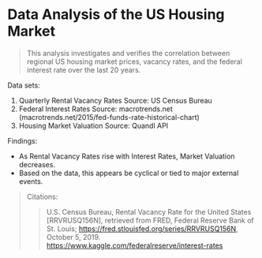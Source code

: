 # Data Analysis of the US Housing Market 
> This analysis investigates and verifies the correlation between regional US housing market prices, vacancy rates, and the federal interest rate over the last 20 years. 

Data sets:
1. Quarterly Rental Vacancy Rates 
   Source: US Census Bureau 
2. Federal Interest Rates 
   Source: macrotrends.net (macrotrends.net/2015/fed-funds-rate-historical-chart)
3. Housing Market Valuation
   Source: Quandl API 
   
Findings: 
- As Rental Vacancy Rates rise with Interest Rates, Market Valuation decreases. 
- Based on the data, this appears be cyclical or tied to major external events. 

> Citations:
>> U.S. Census Bureau, Rental Vacancy Rate for the United States [RRVRUSQ156N], retrieved from FRED, Federal Reserve Bank of St. Louis; https://fred.stlouisfed.org/series/RRVRUSQ156N, October 5, 2019.
>> https://www.kaggle.com/federalreserve/interest-rates
